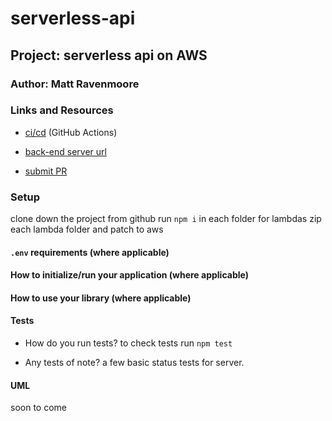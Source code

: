 # serverless-api

## Project: serverless api on AWS

### Author: Matt Ravenmoore

### Links and Resources

- [ci/cd](https://github.com/ravenmoore-401-JS/serverless-api/actions) (GitHub Actions)
- [back-end server url](https://v5ar4xfvsf.execute-api.us-west-2.amazonaws.com/dragon)

- [submit PR](https://github.com/ravenmoore-401-JS/serverless-api/pull/3)

### Setup

clone down the project from github
run `npm i` in each folder for lambdas
zip each lambda folder and patch to aws


#### `.env` requirements (where applicable)


#### How to initialize/run your application (where applicable)


#### How to use your library (where applicable)

#### Tests

- How do you run tests?
to check tests run `npm test`

- Any tests of note?
a few basic status tests for server.

#### UML
soon to come
